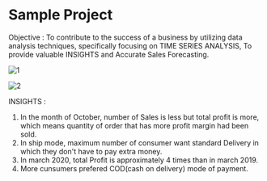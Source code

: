 # Sample Project

Objective : To contribute to the success of a business by utilizing data analysis techniques, specifically focusing on TIME SERIES ANALYSIS,
           To provide valuable INSIGHTS and Accurate Sales Forecasting.

![1](https://github.com/Shivamkr16/PowerBi_Sales_DashBoard/assets/129687568/0bb3db42-625b-436d-a180-b98e899ff10d)

![2](https://github.com/Shivamkr16/PowerBi_Sales_DashBoard/assets/129687568/bac76d6b-ea67-4c4f-8ae6-006c514d7085)

INSIGHTS : 
1. In the month of October, number of Sales is less but total profit is more, which means quantity of order that has more profit margin had been sold.
2. In ship mode, maximum number of consumer want standard Delivery in which they don't have to pay extra money.
3. In march 2020, total Profit is approximately 4 times than in march 2019.
4. More cunsumers prefered COD(cash on delivery) mode of payment. 
